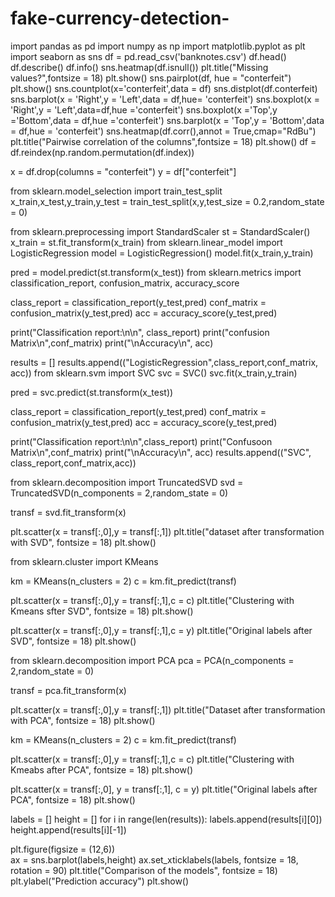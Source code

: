 # fake-currency-detection-

import pandas as pd
import numpy as np
import matplotlib.pyplot as plt
import seaborn as sns
df = pd.read_csv('banknotes.csv')
df.head()
df.describe()
df.info()
sns.heatmap(df.isnull())
plt.title("Missing values?",fontsize = 18)
plt.show()
sns.pairplot(df, hue = "conterfeit")
plt.show()
sns.countplot(x='conterfeit',data = df)
sns.distplot(df.conterfeit)
sns.barplot(x = 'Right',y = 'Left',data = df,hue= 'conterfeit')
sns.boxplot(x = 'Right',y = 'Left',data=df,hue ='conterfeit')
sns.boxplot(x ='Top',y ='Bottom',data = df,hue ='conterfeit')
sns.barplot(x = 'Top',y = 'Bottom',data = df,hue = 'conterfeit')
sns.heatmap(df.corr(),annot = True,cmap="RdBu")
plt.title("Pairwise correlation of the columns",fontsize = 18)
plt.show()
df = df.reindex(np.random.permutation(df.index))

x = df.drop(columns = "conterfeit")
y = df["conterfeit"]

from sklearn.model_selection import train_test_split
x_train,x_test,y_train,y_test = train_test_split(x,y,test_size = 0.2,random_state = 0)

from sklearn.preprocessing import StandardScaler
st = StandardScaler()
x_train = st.fit_transform(x_train)
from sklearn.linear_model import LogisticRegression
model = LogisticRegression()
model.fit(x_train,y_train)

pred = model.predict(st.transform(x_test))
from sklearn.metrics import classification_report, confusion_matrix, accuracy_score

class_report = classification_report(y_test,pred)
conf_matrix = confusion_matrix(y_test,pred)
acc = accuracy_score(y_test,pred)

print("Classification report:\n\n", class_report)
print("confusion Matrix\n",conf_matrix)
print("\nAccuracy\n", acc)

results = []
results.append(("LogisticRegression",class_report,conf_matrix, acc))
from sklearn.svm import SVC
svc = SVC()
svc.fit(x_train,y_train)

pred = svc.predict(st.transform(x_test))

class_report = classification_report(y_test,pred)
conf_matrix = confusion_matrix(y_test,pred)
acc = accuracy_score(y_test,pred)

print("Classification report:\n\n",class_report)
print("Confusoon Matrix\n",conf_matrix)
print("\nAccuracy\n", acc)
results.append(("SVC", class_report,conf_matrix,acc))

from sklearn.decomposition import TruncatedSVD
svd = TruncatedSVD(n_components = 2,random_state = 0)

transf = svd.fit_transform(x)

plt.scatter(x = transf[:,0],y = transf[:,1])
plt.title("dataset after transformation with SVD", fontsize = 18)
plt.show()

from sklearn.cluster import KMeans

km = KMeans(n_clusters = 2)
c = km.fit_predict(transf)

plt.scatter(x = transf[:,0],y = transf[:,1],c = c)
plt.title("Clustering with Kmeans sfter SVD", fontsize = 18)
plt.show()

plt.scatter(x = transf[:,0],y = transf[:,1],c = y)
plt.title("Original labels after SVD", fontsize = 18)
plt.show()

from sklearn.decomposition import PCA
pca = PCA(n_components = 2,random_state = 0)

transf = pca.fit_transform(x)

plt.scatter(x = transf[:,0],y = transf[:,1])
plt.title("Dataset after transformation with PCA", fontsize = 18)
plt.show()

km = KMeans(n_clusters = 2)
c = km.fit_predict(transf)

plt.scatter(x = transf[:,0],y = transf[:,1],c = c)
plt.title("Clustering with Kmeabs after PCA", fontsize = 18)
plt.show()

plt.scatter(x = transf[:,0], y = transf[:,1], c = y)
plt.title("Original labels after PCA", fontsize = 18)
plt.show()

labels  = []
height = []
for i in range(len(results)):
    labels.append(results[i][0])
    height.append(results[i][-1])
    
plt.figure(figsize = (12,6))    
ax = sns.barplot(labels,height)
ax.set_xticklabels(labels, fontsize = 18, rotation = 90)
plt.title("Comparison of the models", fontsize = 18)
plt.ylabel("Prediction accuracy")
plt.show()
